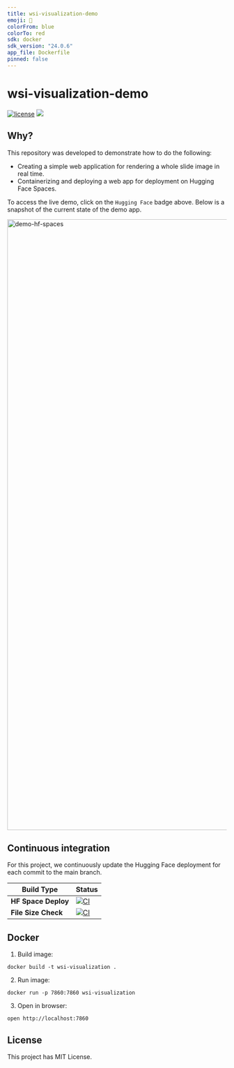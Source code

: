 ```yaml
---
title: wsi-visualization-demo
emoji: 🔬
colorFrom: blue
colorTo: red
sdk: docker
sdk_version: "24.0.6"
app_file: Dockerfile
pinned: false
---
```


# wsi-visualization-demo

[![license](https://img.shields.io/github/license/DAVFoundation/captain-n3m0.svg?style=flat-square)](https://github.com/andreped/wsi-visualization-demo/blob/main/LICENSE.md)
<a target="_blank" href="https://huggingface.co/spaces/andreped/wsi-visualization-demo"><img src="https://img.shields.io/badge/🤗%20Hugging%20Face-Spaces-yellow.svg"></a>

## Why?

This repository was developed to demonstrate how to do the following:
* Creating a simple web application for rendering a whole slide image in real time.
* Containerizing and deploying a web app for deployment on Hugging Face Spaces.

To access the live demo, click on the `Hugging Face` badge above. Below is a snapshot of the current state of the demo app.

<img width="1400" alt="demo-hf-spaces" src="https://github.com/user-attachments/assets/6cf9b9d5-4ea2-4cab-ac13-3a623edc1094">


## Continuous integration

For this project, we continuously update the Hugging Face deployment for each commit to the main branch.

| Build Type | Status |
| - | - |
| **HF Space Deploy** | [![CI](https://github.com/andreped/wsi-visualization-demo/workflows/Deploy/badge.svg)](https://github.com/andreped/wsi-visualization-demo/actions) |
| **File Size Check** | [![CI](https://github.com/andreped/wsi-visualization-demo/workflows/Check%20file%20size/badge.svg)](https://github.com/andreped/wsi-visualization-demo/actions) |

## Docker

1. Build image:
```
docker build -t wsi-visualization .
```

2. Run image:
```
docker run -p 7860:7860 wsi-visualization
```

3. Open in browser:
```
open http://localhost:7860
```

## License

This project has MIT License.
